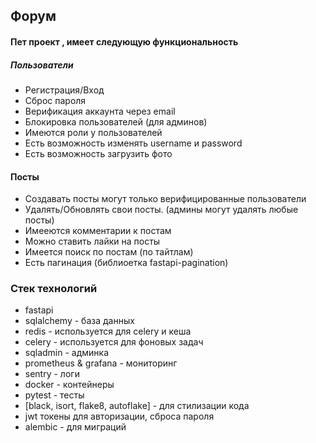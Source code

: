 ## Форум

#### Пет проект , имеет следующую функциональность

##### Пользователи
- Регистрация/Вход
- Сброс пароля
- Верификация аккаунта через email
- Блокировка пользователей (для админов)
- Имеются роли у пользователей
- Есть возможность изменять username и password
- Есть возможность загрузить фото

#### Посты
- Создавать посты могут только верифицированные пользователи
- Удалять/Обновлять свои посты. (админы могут удалять любые посты)
- Имееются комментарии к постам
- Можно ставить лайки на посты
- Имеется поиск по постам (по тайтлам)
- Есть пагинация (библиоетка fastapi-pagination)

### Стек технологий
- fastapi 
- sqlalchemy - база данных
- redis - используется для celery и кеша
- celery - используется для фоновых задач
- sqladmin - админка
- prometheus & grafana - мониторинг
- sentry - логи
- docker - контейнеры
- pytest - тесты
- [black, isort, flake8, autoflake] - для стилизации кода
- jwt токены для авторизации, сброса пароля
- alembic - для миграций

